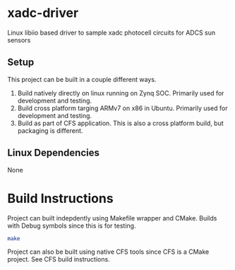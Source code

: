 # xadc-driver

Linux libiio based driver to sample xadc photocell circuits for ADCS sun sensors

## Setup

This project can be built in a couple different ways.
1. Build natively directly on linux running on Zynq SOC. Primarily used for development and testing.
2. Build cross platform targing ARMv7 on x86 in Ubuntu. Primarily used for development and testing.
3. Build as part of CFS application. This is also a cross platform build, but packaging is different.

## Linux Dependencies
None

# Build Instructions

Project can built indepdently using Makefile wrapper and CMake.  Builds with Debug symbols since this is for testing.

```bash
make
```

Project can also be built using native CFS tools since CFS is a CMake project. See CFS build instructions.